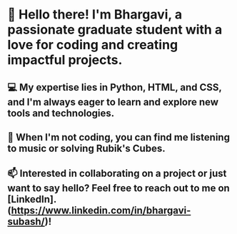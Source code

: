 # 👋 Hello there! I'm Bhargavi, a passionate graduate student with a love for coding and creating impactful projects.

## 💻 My expertise lies in Python, HTML, and CSS, and I'm always eager to learn and explore new tools and technologies.

## 🌟 When I'm not coding, you can find me listening to music or solving Rubik's Cubes.

## 📫 Interested in collaborating on a project or just want to say hello? Feel free to reach out to me on [LinkedIn].(https://www.linkedin.com/in/bhargavi-subash/)!
<!---
bhargavisubash/bhargavisubash is a ✨ special ✨ repository because its `README.md` (this file) appears on your GitHub profile.
You can click the Preview link to take a look at your changes.
--->

